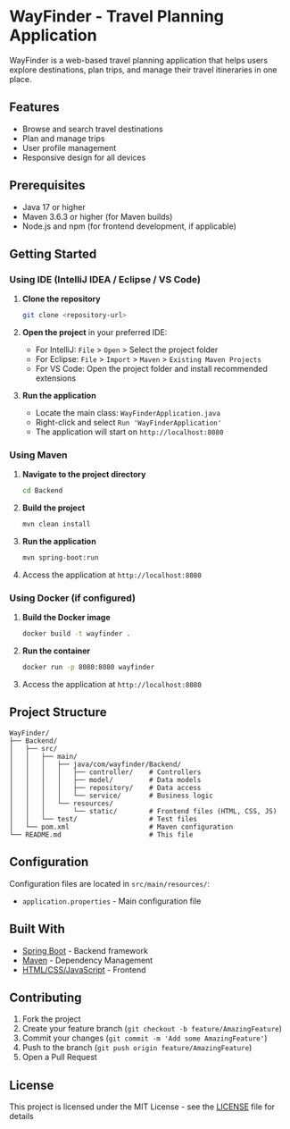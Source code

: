 # WayFinder - Travel Planning Application

WayFinder is a web-based travel planning application that helps users explore destinations, plan trips, and manage their travel itineraries in one place.

## Features

- Browse and search travel destinations
- Plan and manage trips
- User profile management
- Responsive design for all devices

## Prerequisites

- Java 17 or higher
- Maven 3.6.3 or higher (for Maven builds)
- Node.js and npm (for frontend development, if applicable)

## Getting Started

### Using IDE (IntelliJ IDEA / Eclipse / VS Code)

1. **Clone the repository**
   ```bash
   git clone <repository-url>
   ```

2. **Open the project** in your preferred IDE:
   - For IntelliJ: `File` > `Open` > Select the project folder
   - For Eclipse: `File` > `Import` > `Maven` > `Existing Maven Projects`
   - For VS Code: Open the project folder and install recommended extensions

3. **Run the application**
   - Locate the main class: `WayFinderApplication.java`
   - Right-click and select `Run 'WayFinderApplication'`
   - The application will start on `http://localhost:8080`

### Using Maven

1. **Navigate to the project directory**
   ```bash
   cd Backend
   ```

2. **Build the project**
   ```bash
   mvn clean install
   ```

3. **Run the application**
   ```bash
   mvn spring-boot:run
   ```

4. Access the application at `http://localhost:8080`

### Using Docker (if configured)

1. **Build the Docker image**
   ```bash
   docker build -t wayfinder .
   ```

2. **Run the container**
   ```bash
   docker run -p 8080:8080 wayfinder
   ```

3. Access the application at `http://localhost:8080`

## Project Structure

```
WayFinder/
├── Backend/
│   ├── src/
│   │   ├── main/
│   │   │   ├── java/com/wayfinder/Backend/
│   │   │   │   ├── controller/    # Controllers
│   │   │   │   ├── model/         # Data models
│   │   │   │   ├── repository/    # Data access
│   │   │   │   └── service/       # Business logic
│   │   │   └── resources/
│   │   │       └── static/        # Frontend files (HTML, CSS, JS)
│   │   └── test/                  # Test files
│   └── pom.xml                    # Maven configuration
└── README.md                      # This file
```

## Configuration

Configuration files are located in `src/main/resources/`:
- `application.properties` - Main configuration file

## Built With

- [Spring Boot](https://spring.io/projects/spring-boot) - Backend framework
- [Maven](https://maven.apache.org/) - Dependency Management
- [HTML/CSS/JavaScript](https://developer.mozilla.org/en-US/docs/Web) - Frontend

## Contributing

1. Fork the project
2. Create your feature branch (`git checkout -b feature/AmazingFeature`)
3. Commit your changes (`git commit -m 'Add some AmazingFeature'`)
4. Push to the branch (`git push origin feature/AmazingFeature`)
5. Open a Pull Request

## License

This project is licensed under the MIT License - see the [LICENSE](LICENSE) file for details



